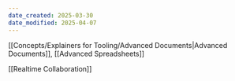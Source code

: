 ```yaml
---
date_created: 2025-03-30
date_modified: 2025-04-07
---
```



[[Concepts/Explainers for Tooling/Advanced Documents|Advanced Documents]], [[Advanced Spreadsheets]]

[[Realtime Collaboration]]

